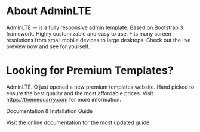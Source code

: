 # About AdminLTE

AdminLTE -- is a fully responsive admin template. Based on Bootstrap 3 framework. Highly customizable and easy to use. Fits many screen resolutions from small mobile devices to large desktops. Check out the live preview now and see for yourself.


# Looking for Premium Templates?

AdminLTE.IO just opened a new premium templates website. Hand picked to ensure the best quality and the most affordable prices. Visit https://themequarry.com for more information.

Documentation & Installation Guide

Visit the online documentation for the most updated guide.